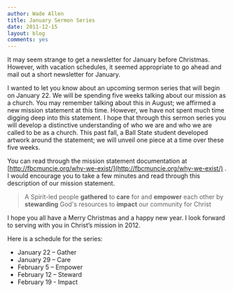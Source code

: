 ```yaml
---
author: Wade Allen
title: January Sermon Series
date: 2011-12-15
layout: blog
comments: yes
---
```


It may seem strange to get a newsletter for January before Christmas. However, with vacation schedules, it seemed appropriate to go ahead and mail out a short newsletter for January.

I wanted to let you know about an upcoming sermon series that will begin on January 22. We will be spending five weeks talking about our mission as a church. You may remember talking about this in August; we affirmed a new mission statement at this time. However, we have not spent much time digging deep into this statement. I hope that through this sermon series you will develop a distinctive understanding of who we are and who we are called to be as a church. This past fall, a Ball State student developed artwork around the statement; we will unveil one piece at a time over these five weeks.

You can read through the mission statement documentation at [http://fbcmuncie.org/why-we-exist/](http://fbcmuncie.org/why-we-exist/) . I would encourage you to take a few minutes and read through this description of our mission statement.

>A Spirit-led people **gathered** to **care** for and **empower** each other by **stewarding** God's resources to **impact** our community for Christ

I hope you all have a Merry Christmas and a happy new year. I look forward to serving with you in Christ’s mission in 2012.

Here is a schedule for the series:

- January 22 – Gather
- January 29 – Care
- February 5 – Empower
- February 12 – Steward
- February 19 - Impact


